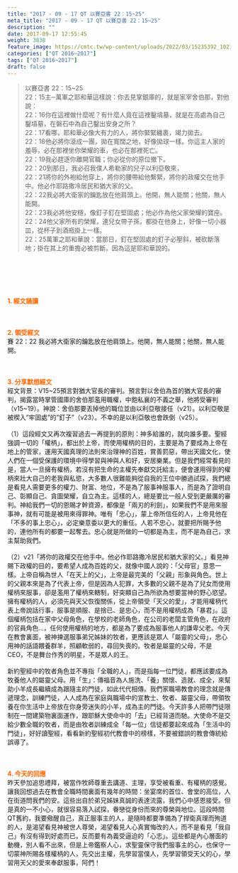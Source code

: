 ```yaml
---
title: "2017 - 09 - 17 QT 以賽亞書 22：15~25"
meta_title: "2017 - 09 - 17 QT 以賽亞書 22：15~25"
description: ""
date: 2017-09-17 12:55:45
weight: 3838
feature_image: https://cmtc.tw/wp-content/uploads/2022/03/15235392_10211799862337740_180693556567566654_o-1.webp
categories: ["QT 2016~2017"]
tags: ["QT 2016~2017"]
draft: false
---
```


<blockquote>以賽亞書 22：15~25<br />
22：15主─萬軍之耶和華這樣說：你去見掌銀庫的，就是家宰舍伯那，對他說：<br />
22：16你在這裡做什麼呢？有什麼人竟在這裡鑿墳墓，就是在高處為自己鑿墳墓，在磐石中為自己鑿出安身之所？<br />
22：17看哪，耶和華必像大有力的人，將你緊緊纏裹，竭力拋去。<br />
22：18他必將你滾成一團，拋在寬闊之地，好像拋球一樣。你這主人家的羞辱，必在那裡坐你榮耀的車，也必在那裡死亡。<br />
22：19我必趕逐你離開官職；你必從你的原位撤下。<br />
22：20到那日，我必召我僕人希勒家的兒子以利亞敬來，<br />
22：21將你的外袍給他穿上，將你的腰帶給他繫緊，將你的政權交在他手中。他必作耶路撒冷居民和猶大家的父。<br />
22：22我必將大衛家的鑰匙放在他肩頭上。他開，無人能關；他關，無人能開。<br />
22：23我必將他安穩，像釘子釘在堅固處；他必作為他父家榮耀的寶座。<br />
22：24他父家所有的榮耀，連兒女帶子孫，都掛在他身上，好像一切小器皿，從杯子到酒瓶掛上一樣。<br />
22：25萬軍之耶和華說：當那日，釘在堅固處的釘子必壓斜，被砍斷落地；掛在其上的重擔必被剪斷。因為這是耶和華說的。</blockquote><br />
&nbsp;<br />
<br />
&nbsp;<br />
<br />
<span style="color: #ff6600;"><strong>1. </strong><strong>經文誦讀</strong></span><br />
<br />
<span style="color: #ff6600;"><strong> </strong></span><br />
<br />
<span style="color: #ff6600;"><strong>2. </strong><strong>領受經文<br />
</strong></span>賽 22：22 我必將大衛家的鑰匙放在他肩頭上。他開，無人能關；他關，無人能開。<br />
<br />
&nbsp;<br />
<br />
<span style="color: #ff6600;"><strong>3. 分享默想經文<br />
</strong></span>經文背景：V15~25預言對猶大官長的審判。預言對以舍伯為首的猶大官長的審判，揭露當時掌管國庫的舍伯那濫用職權，中飽私襄的不義之舉，他將受審判（v15~19）。神說：舍伯那要丟掉他的職位並由以利亞敬接任（v21）。以利亞敬是被楔入”牢固處”的”釘子”（v23）。不幸的是以利亞敬也會跌倒（v25）。<br />
<br />
（1）這段經文又再次複習過去一再提到的原則：神多給誰的，就向誰多要。聖經強調一切的「權柄」，都出於上帝，而使用權柄的目的，主要是為了要成為上帝在地上的管家，運用天國真理的法則來治理神的百姓，賞善罰惡，帶出天國文化，使人們在一個受保護的環境中得學習與神與人和好，安居樂業。但是我們經常看見的是，當人一旦擁有權柄，若沒有把生命的主權先奉獻交託給主，便會運用得到的權柄來壯大自己的老我與私慾，大多數人很難能夠從自我的王位中勝過試探，我們總是看見人需要更多的權力、財富、地位，不是為了服事神服事人，而是為了證明自己、彰顯自己、貪圖榮耀，自立為主。這樣的人，總是要比一般人受到更嚴厲的審判。神給我們一切的恩賜才幹資源，都像是「兩刃的利劍」，如果我們不是用來服事神，就有可能是被用來得罪神。唯有「忠心」，蒙上帝所信任的人，上帝見他在「不多的事上忠心」，必定樂意委以更大的重任。人若不忠心，就要把所賜予他的，連他所有的都要一起奪去。忠心就是所做的一切都是為主，而不是為自己，求主幫助我們。<br />
<br />
（2）v21「將你的政權交在他手中。他必作耶路撒冷居民和猶大家的父。」看見神賜下政權的目的，要希望人成為百姓的父，就像中國人說的：「父母官」意思一樣。上帝自稱為世人「在天上的父」，上帝是最完美的「父親」形象與角色。世上的父親本來是為了代表上帝，但是因為人犯罪，大多數的父親不是為了兒女而使用權柄來服事，卻是濫用了權柄來轄制，好突顯自己為所欲為想要當神的野心慾望。擁有權柄的人，必須先與天父恢復關係，從上帝領受「天父的愛」，才能用權柄代表上帝說話行事，服事是順服、是捨已、是忠心，而不是用權柄成為「暴君」。這個權柄包括在家中父母角色，在學校的老師角色，在公司的老闆主管角色，在政府的官員角色…，任何使用權柄的地方，都是為了要成為服事他人的謙卑父老。今天在教會裏面，被神揀選服事弟兄姊妹的牧者，更應該是眾人「屬靈的父母」，忠心用神的話語餵養群羊，照顧軟弱的，尋回失喪的。牧者是屬靈的父母，不是CEO，不是舞台作秀的明星，不是眾人的王。<br />
<br />
新約聖經中的牧者角色並不專指「全職的人」，而是指每一位門徒，都應該要成為牧養他人的屬靈父母。用「生」：傳福音為人施洗、「養」關懷、造就、成全，來幫助小羊成長繼續成為跟隨主的門徒，如此代代相傳。我們家職場教會的理念就是傳遞理念，訓練門徒，人人成為在家庭與職場中的宣教士、牧者、屬靈父母，帶領牧養在你生活中上帝放在你身旁迷失的小羊，成為主的門徒。今天許多人把帶門徒限制在一間建築物裏面運作，跟耶穌大使命中的「去」已經背道而馳。大使命不是交給少數全職的牧者，而是由牧者訓練成全「每一位」信徒都要起來成為「生活中的門徒」，好好讀聖經，看看新約聖經初代教會中的榜樣，不要被錯誤的教會傳統給誤導了。<br />
<br />
&nbsp;<br />
<br />
<span style="color: #ff6600;"><strong>4. 今天的回應<br />
</strong></span>昨天參加追思禮拜，被當作牧師尊重去講道、主理，享受被看重、有權柄的感覺。讓我回想過去在教會全職時間裏面有幾年的時間：坐宴席的首位、會堂的高位，人在街道問我們的安。這些出自於弟兄姊妹真誠的表達流露，我們心中感恩接受。但是真的一不小心，就很容易落入試探，眷戀從身份而來的尊榮與地位。這段時間QT舊約，我要儆醒自己，真正服事主的人，是隨時都要準備為了捍衛真理而殉道的人，是渴望看見神被世人尊榮，渴望看見人心真實悔改的人，而不是看見「我自己」有沒有得到好處而已，反而要有為義受逼迫的「心志」。這些都是內心層面的動機，別人看不出來，但是上帝鑑察人心，求聖靈保守我們服事主的心，也保守一切蒙神所賜各樣權柄的人，先交出主權，先學習當僕人，先學習領受天父的心，學習用天父的愛來奉獻服事，阿們！
        
